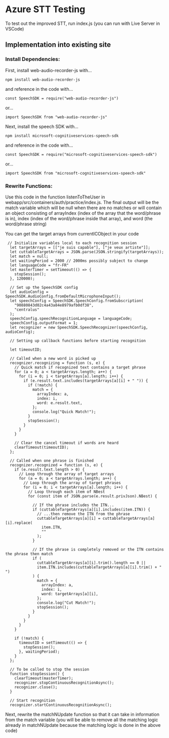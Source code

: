 # Azure STT Testing

To test out the improved STT, run index.js (you can run with Live Server in VSCode)

## Implementation into existing site

### Install Dependencies:

First, install web-audio-recorder-js with...

```
npm install web-audio-recorder-js
```

and reference in the code with...

```
const SpeechSDK = require("web-audio-recorder-js")
```

or...

```
import SpeechSDK from "web-audio-recorder-js"
```

Next, install the speech SDK with...

```
npm install microsoft-cognitiveservices-speech-sdk
```

and reference in the code with...

```
const SpeechSDK = require("microsoft-cognitiveservices-speech-sdk")
```

or...

```
import SpeechSDK from "microsoft-cognitiveservices-speech-sdk"
```

### Rewrite Functions:

Use this code in the function listenToTheUser in webapp/src/containers/auth/practice/index.js. The final output will be the match variable which will be null when there are no matches or will contain an object consisting of arrayIndex (index of the array that the word/phrase is in), index (index of the word/phrase inside that array), and word (the word/phrase string)

You can get the target arrays from currentICObject in your code

```
 // Initialize variables local to each recognition session
  let targetArrays = [["je suis capable"], ["je veux artiste"]];
  let cuttableTargetArrays = JSON.parse(JSON.stringify(targetArrays));
  let match = null;
  let waitingPeriod = 2000 // 2000ms possibly subject to change
  let languageCode = "fr-FR"
  let masterTimer = setTimeout(() => {
    stopSession();
  }, 120000);

  // Set up the SpeechSDK config
  let audioConfig = SpeechSDK.AudioConfig.fromDefaultMicrophoneInput();
  let speechConfig = SpeechSDK.SpeechConfig.fromSubscription(
    "90880843d02c4a43a84e8979afb0df38",
    "centralus"
  );
  speechConfig.speechRecognitionLanguage = languageCode;
  speechConfig.outputFormat = 1;
  let recognizer = new SpeechSDK.SpeechRecognizer(speechConfig, audioConfig);

  // Setting up callback functions before starting recognition

  let timeoutID;

  // Called when a new word is picked up
  recognizer.recognizing = function (s, e) {
    // Quick match if recognized text contains a target phrase
    for (a = 0; a < targetArrays.length; a++) {
      for (i = 0; i < targetArrays[a].length; i++) {
        if (e.result.text.includes(targetArrays[a][i] + " ")) {
          if (!match) {
            match = {
              arrayIndex: a,
              index: i,
              word: e.result.text,
            };
            console.log("Quick Match!");
          }
          stopSession();
        }
      }
    }

    // Clear the cancel timeout if words are heard
    clearTimeout(timeoutID);
  };

  // Called when one phrase is finished
  recognizer.recognized = function (s, e) {
    if (e.result.text.length > 0) {
      // Loop through the array of target arrays
      for (a = 0; a < targetArrays.length; a++) {
        // Loop through the array of target phrases
        for (i = 0; i < targetArrays[a].length; i++) {
          // Loop through each item of NBest
          for (const item of JSON.parse(e.result.privJson).NBest) {

            // If the phrase includes the ITN...
            if (cuttableTargetArrays[a][i].includes(item.ITN)) {
              // ...then remove the ITN from the phrase
              cuttableTargetArrays[a][i] = cuttableTargetArrays[a][i].replace(
                item.ITN,
                ""
              );
            }

            // If the phrase is completely removed or the ITN contains the phrase then match
            if (
              cuttableTargetArrays[a][i].trim().length == 0 ||
              item.ITN.includes(cuttableTargetArrays[a][i].trim() + " ")
            ) {
              match = {
                arrayIndex: a,
                index: i,
                word: targetArrays[a][i],
              };
              console.log("Cut Match!");
              stopSession();
            }
          }
        }
      }
    }

    if (!match) {
      timeoutID = setTimeout(() => {
        stopSession();
      }, waitingPeriod);
    }
  };

  // To be called to stop the session
  function stopSession() {
    clearTimeout(masterTimer);
    recognizer.stopContinuousRecognitionAsync();
    recognizer.close();
  }

  // Start recognition
  recognizer.startContinuousRecognitionAsync();

```

Next, rewrite the matchNUpdate function so that it can take in information from the match variable (you will be able to remove all the matching logic already in matchNUpdate because the matching logic is done in the above code)
